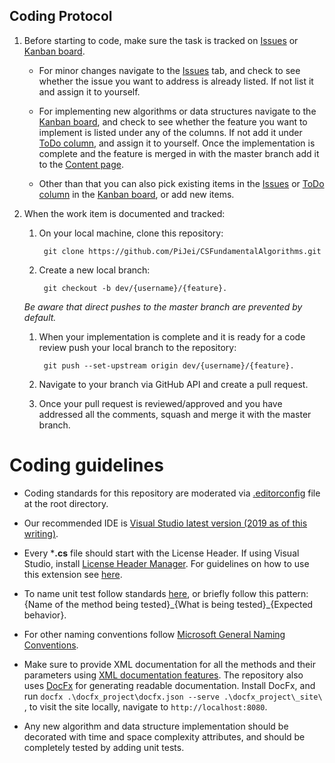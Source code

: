 ## Coding Protocol

1. Before starting to code, make sure the task is tracked on [Issues](https://github.com/PiJei/CSFundamentalAlgorithms/issues) or [Kanban board](https://github.com/PiJei/CSFundamentalAlgorithms/projects/1#column-5181891). 

    * For minor changes navigate to the [Issues](https://github.com/PiJei/CSFundamentalAlgorithms/issues) tab, and check to see whether the issue you want to address is already listed. If not list it and assign it to yourself. 

    * For implementing new algorithms or data structures navigate to the [Kanban board](https://github.com/PiJei/CSFundamentalAlgorithms/projects/1#column-5181891), and check to see whether the feature you want to implement is listed under any of the columns. If not add it under [ToDo column](https://github.com/PiJei/CSFundamentalAlgorithms/projects/1#column-5181891), and assign it to yourself. Once the implementation is complete and the feature is merged in with the master branch add it to the [Content page](https://github.com/PiJei/CSFundamentalAlgorithms/wiki/Content). 

    * Other than that you can also pick existing items in the [Issues](https://github.com/PiJei/CSFundamentalAlgorithms/issues) or [ToDo column](https://github.com/PiJei/CSFundamentalAlgorithms/projects/1#column-5181891) in the [Kanban board](https://github.com/PiJei/CSFundamentalAlgorithms/projects/1#column-5181891), or add new items.

1. When the work item is documented and tracked:
    1. On your local machine, clone this repository: 
 
            git clone https://github.com/PiJei/CSFundamentalAlgorithms.git

    1. Create a new local branch: 

            git checkout -b dev/{username}/{feature}. 

      _Be aware that direct pushes to the master branch are prevented by default._ 
    1. When your implementation is complete and it is ready for a code review push your local branch to the repository: 

            git push --set-upstream origin dev/{username}/{feature}. 

    1. Navigate to your branch via GitHub API and create a pull request. 
    1. Once your pull request is reviewed/approved and you have addressed all the comments, squash and merge it with the master branch. 

# Coding guidelines
* Coding standards for this repository are moderated via [.editorconfig](https://github.com/PiJei/CSFundamentalAlgorithms/blob/master/.editorconfig) file at the root directory.

* Our recommended IDE is [Visual Studio latest version (2019 as of this writing)](https://docs.microsoft.com/en-us/visualstudio/install/install-visual-studio?view=vs-2019). 

* Every ***.cs** file should start with the License Header. If using Visual Studio, install [License Header Manager](https://marketplace.visualstudio.com/items?itemName=StefanWenig.LicenseHeaderManager). For guidelines on how to use this extension see [here](https://github.com/rubicon-oss/LicenseHeaderManager/wiki). 

* To name unit test follow standards [here](https://docs.microsoft.com/en-us/dotnet/core/testing/unit-testing-best-practices), or briefly follow this pattern: {Name of the method being tested}\_{What is being tested}\_{Expected behavior}.

* For other naming conventions follow [Microsoft General Naming Conventions](https://docs.microsoft.com/en-us/dotnet/standard/design-guidelines/general-naming-conventions). 

* Make sure to provide XML documentation for all the methods and their parameters using [XML documentation features](https://docs.microsoft.com/en-us/dotnet/csharp/codedoc). The repository also uses [DocFx](https://dotnet.github.io/docfx/) for generating readable documentation. Install DocFx, and run `docfx .\docfx_project\docfx.json --serve .\docfx_project\_site\` , to visit the site locally, navigate to `http://localhost:8080`. 

* Any new algorithm and data structure implementation should be decorated with time and space complexity attributes, and should be completely tested by adding unit tests. 

